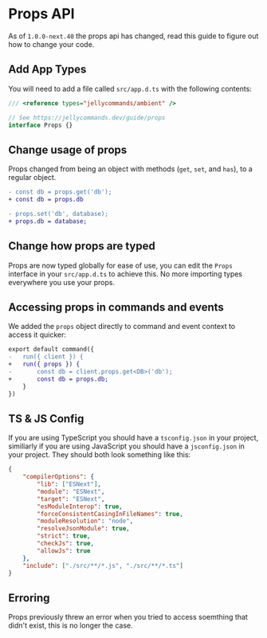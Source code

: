# Props API

As of `1.0.0-next.40` the props api has changed, read this guide to figure out how to change your code.

## Add App Types

You will need to add a file called `src/app.d.ts` with the following contents:

```ts
/// <reference types="jellycommands/ambient" />

// See https://jellycommands.dev/guide/props
interface Props {}
```

## Change usage of props

Props changed from being an object with methods (`get`, `set`, and `has`), to a regular object.

```diff
- const db = props.get('db');
+ const db = props.db
```

```diff
- props.set('db', database);
+ props.db = database;
```

## Change how props are typed

Props are now typed globally for ease of use, you can edit the `Props` interface in your `src/app.d.ts` to achieve this. No more importing types everywhere you use your props.

## Accessing props in commands and events

We added the `props` object directly to command and event context to access it quicker:

```diff
export default command({
-   run({ client }) {
+   run({ props }) {
-       const db = client.props.get<DB>('db');
+       const db = props.db;
    }
})
```

## TS & JS Config

If you are using TypeScript you should have a `tsconfig.json` in your project, similiarly if you are using JavaScript you should have a `jsconfig.json` in your project. They should both look something like this:

```json
{
    "compilerOptions": {
        "lib": ["ESNext"],
        "module": "ESNext",
        "target": "ESNext",
        "esModuleInterop": true,
        "forceConsistentCasingInFileNames": true,
        "moduleResolution": "node",
        "resolveJsonModule": true,
        "strict": true,
        "checkJs": true,
        "allowJs": true
    },
    "include": ["./src/**/*.js", "./src/**/*.ts"]
}
```

## Erroring

Props previously threw an error when you tried to access soemthing that didn't exist, this is no longer the case.
